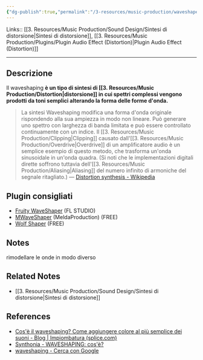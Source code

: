 ```yaml
---
{"dg-publish":true,"permalink":"/3-resources/music-production/waveshaper/"}
---
```


Links:: [[3. Resources/Music Production/Sound Design/Sintesi di distorsione\|Sintesi di distorsione]], [[3. Resources/Music Production/Plugins/Plugin Audio Effect (Distortion)\|Plugin Audio Effect (Distortion)]]

---
## Descrizione

Il waveshaping **è un tipo di sintesi di [[3. Resources/Music Production/Distortion\|distorsione]] in cui spettri complessi vengono prodotti da toni semplici alterando la forma delle forme d'onda.**

> La sintesi Waveshaping modifica una forma d'onda originale rispondendo alla sua ampiezza in modo non lineare. Può generare uno spettro con larghezza di banda limitata e può essere controllato continuamente con un indice.
> Il [[3. Resources/Music Production/Clipping\|Clipping]] causato dall'[[3. Resources/Music Production/Overdrive\|Overdrive]] di un amplificatore audio è un semplice esempio di questo metodo, che trasforma un'onda sinusoidale in un'onda quadra. (Si noti che le implementazioni digitali dirette soffrono tuttavia dell'[[3. Resources/Music Production/Aliasing\|Aliasing]] del numero infinito di armoniche del segnale ritagliato.) — [Distortion synthesis - Wikipedia](https://en.wikipedia.org/wiki/Distortion_synthesis)


## Plugin consigliati

- [Fruity WaveShaper](https://www.image-line.com/fl-studio-learning/fl-studio-online-manual/html/plugins/Fruity%20WaveShaper.htm) (FL STUDIO)
- [MWaveShaper](https://www.meldaproduction.com/MWaveShaper) (MeldaProduction) (FREE)
- [Wolf Shaper](https://wolf-plugins.github.io/wolf-shaper/) (FREE)


## Notes

rimodellare le onde in modo diverso

## Related Notes

- [[3. Resources/Music Production/Sound Design/Sintesi di distorsione\|Sintesi di distorsione]]


## References

- [Cos'è il waveshaping? Come aggiungere colore al più semplice dei suoni - Blog | Impiombatura (splice.com)](https://splice.com/blog/what-is-waveshaping/)
- [Synthonia - WAVESHAPING: cos'è?](https://www.synthonia.com/forums/143/waveshaping-cos-e-1605)
- [waveshaping - Cerca con Google](https://www.google.com/search?q=waveshaping)
